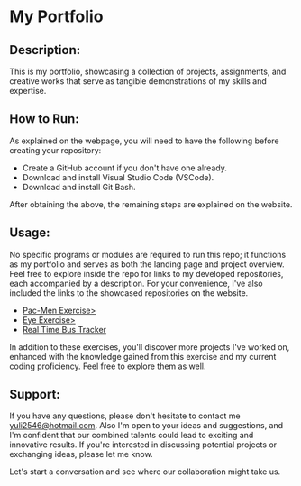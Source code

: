 
# My Portfolio

## Description:
This is my portfolio, showcasing a collection of projects, assignments, and creative works that serve as tangible demonstrations of my skills and expertise.

## How to Run:

As explained on the webpage, you will need to have the following before creating your repository:

 - Create a GitHub account if you don't have one already.
 - Download and install Visual Studio Code (VSCode).
 - Download and install Git Bash.

After obtaining the above, the remaining steps are explained on the website.

## Usage:

No specific programs or modules are required to run this repo; it functions as my portfolio and serves as both the landing page and project overview. Feel free to explore inside the repo for links to my developed repositories, each accompanied by a description. For your convenience, I've also included the links to the showcased repositories on the website.

 - <a href=" https://juhubby.github.io/pacmen-exercise/"> Pac-Men Exercise></a>
 - <a href=" https://juhubby.github.io/store-website/"> Eye Exercise></a>
 - <a href=" https://juhubby.github.io/Real-Time-Bus-Tour-Website/"> Real Time Bus Tracker</a>


In addition to these exercises, you'll discover more projects I've worked on, enhanced with the knowledge gained from this exercise and my current coding proficiency. Feel free to explore them as well.

## Support:

If you have any questions, please don't hesitate to contact me <yuli2546@hotmail.com>. Also I'm open to your ideas and suggestions, and I'm confident that our combined talents could lead to exciting and innovative results. If you're interested in discussing potential projects or exchanging ideas, please let me know.

Let's start a conversation and see where our collaboration might take us. 
